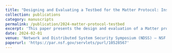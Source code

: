 ```yaml
---
title: "Designing and Evaluating a Testbed for the Matter Protocol: Insights into User Experience"
collection: publications
category: manuscripts
permalink: /publication/2024-matter-protocol-testbed
excerpt: 'This paper presents the design and evaluation of a Matter protocol testbed addressing interoperability challenges in smart homes. It introduces a network utility device for traffic monitoring and wireless access, alongside insights from students’ hands-on experiences using the system.'
date: 2024-02-01
venue: 'Network and Distributed System Security Symposium (NDSS) – NSF Smart and Connected Communities Workshop'
paperurl: 'https://par.nsf.gov/servlets/purl/10528567'
---
```

